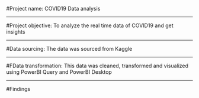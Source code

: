 #Project name: COVID19 Data analysis

---
#Project objective: To analyze the real time data of COVID19 and get insights 


-----
#Data sourcing: The data was sourced from Kaggle


-----
#FData transformation: This data was cleaned, transformed and visualized using PowerBI Query and PowerBI Desktop


-----
#Findings
